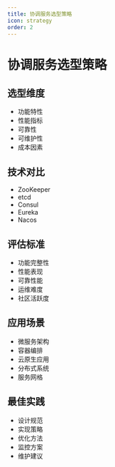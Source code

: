 ```yaml
---
title: 协调服务选型策略
icon: strategy
order: 2
---
```


# 协调服务选型策略

## 选型维度
- 功能特性
- 性能指标
- 可靠性
- 可维护性
- 成本因素

## 技术对比
- ZooKeeper
- etcd
- Consul
- Eureka
- Nacos

## 评估标准
- 功能完整性
- 性能表现
- 可靠性能
- 运维难度
- 社区活跃度

## 应用场景
- 微服务架构
- 容器编排
- 云原生应用
- 分布式系统
- 服务网格

## 最佳实践
- 设计规范
- 实现策略
- 优化方法
- 监控方案
- 维护建议
